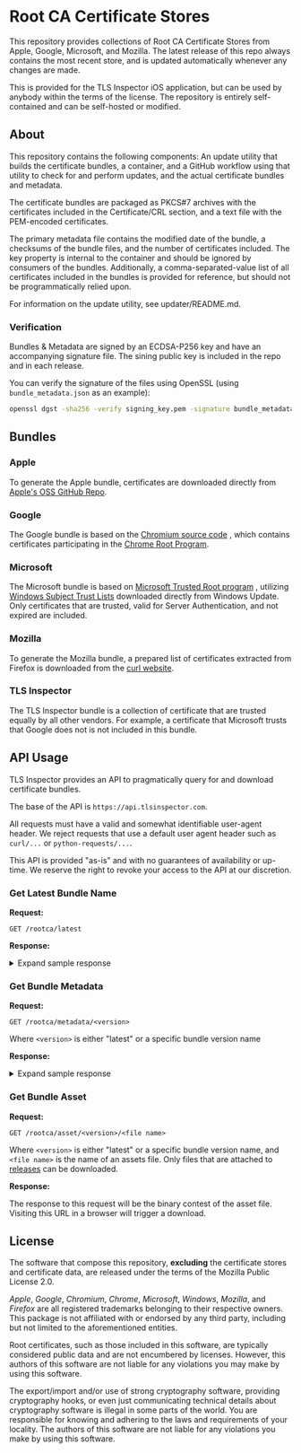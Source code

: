 # Root CA Certificate Stores

This repository provides collections of Root CA Certificate Stores from Apple, Google, Microsoft, and Mozilla.
The latest release of this repo always contains the most recent store, and is updated automatically whenever any changes
are made.

This is provided for the TLS Inspector iOS application, but can be used by anybody within the terms of the license. The
repository is entirely self-contained and can be self-hosted or modified.

## About

This repository contains the following components: An update utility that builds the certificate bundles, a container,
and a GitHub workflow using that utility to check for and perform updates, and the actual certificate bundles and metadata.

The certificate bundles are packaged as PKCS#7 archives with the certificates included in the Certificate/CRL section,
and a text file with the PEM-encoded certificates.

The primary metadata file contains the modified date of the bundle, a checksums of the bundle files, and the number of
certificates included. The key property is internal to the container and should be ignored by consumers of the
bundles. Additionally, a comma-separated-value list of all certificates included in the bundles is provided for
reference, but should not be programmatically relied upon.

For information on the update utility, see updater/README.md.

### Verification

Bundles & Metadata are signed by an ECDSA-P256 key and have an accompanying signature file.
The sining public key is included in the repo and in each release.

You can verify the signature of the files using OpenSSL (using `bundle_metadata.json` as an example):

```bash
openssl dgst -sha256 -verify signing_key.pem -signature bundle_metadata.json.sig bundle_metadata.json
```

## Bundles

### Apple

To generate the Apple bundle, certificates are downloaded directly from [Apple's OSS GitHub Repo](https://github.com/apple-oss-distributions/security_certificates).

### Google

The Google bundle is based on the [Chromium source code](https://github.com/chromium/chromium/blob/main/net/data/ssl/chrome_root_store/root_store.certs)
, which contains certificates participating in the [Chrome Root Program](https://g.co/chrome/root-policy).

### Microsoft

The Microsoft bundle is based on [Microsoft Trusted Root program](https://learn.microsoft.com/en-us/security/trusted-root/participants-list)
, utilizing [Windows Subject Trust Lists](https://github.com/tls-inspector/authrootstl) downloaded directly from Windows
Update. Only certificates that are trusted, valid for Server Authentication, and not expired are included.

### Mozilla

To generate the Mozilla bundle, a prepared list of certificates extracted from Firefox is downloaded from the [curl website](https://curl.se/docs/caextract.html).

### TLS Inspector

The TLS Inspector bundle is a collection of certificate that are trusted equally by all other vendors. For example, a
certificate that Microsoft trusts that Google does not is not included in this bundle.

## API Usage

TLS Inspector provides an API to pragmatically query for and download certificate bundles.

The base of the API is `https://api.tlsinspector.com`.

All requests must have a valid and somewhat identifiable user-agent header. We reject requests that
use a default user agent header such as `curl/...` or `python-requests/...`.

This API is provided "as-is" and with no guarantees of availability or up-time. We reserve the right
to revoke your access to the API at our discretion.

### Get Latest Bundle Name

**Request:**

```
GET /rootca/latest
```

**Response:**

<details><summary>Expand sample response</summary>

```json
{"version":"bundle_20241001"}
```

</details>

### Get Bundle Metadata

**Request:**

```
GET /rootca/metadata/<version>
```

Where `<version>` is either "latest" or a specific bundle version name

**Response:**

<details><summary>Expand sample response</summary>

```json
{
  "mozilla": {
    "date": "2024-09-24T03:12:04Z",
    "key": "189d3cf6d103185fba06d76c1af915263c6d42225481a1759e853b33ac857540",
    "bundles": {
      "mozilla_ca_bundle.p7b": {
        "sha1": "26D68DA317362C95E9247DA2682881EA0A5DB9AA",
        "sha256": "860241DE2497A9C1FBAB89FC7DA4E72057CA6BB1808CF97F0E40ED874854FC84",
        "sha512": "33DAE15848361022B53F8F45909BF344A0069EF6ECB087D7279F95A8D5FA1A4A5C786595BBA1CA2AFA83A17FA35D73AD87BC39B121CEC91F279924211CD29A3C"
      },
      "mozilla_ca_bundle.pem": {
        "sha1": "CEC93AB707461E9C603B5FD3E4A31A389839D9C1",
        "sha256": "990FF5205FC2D63D8ED8878D75B3A6D2038B339593E1AC945114005423B7BB0B",
        "sha512": "E449EE310D9BD4220BDF21AC2875877A0B083DC5C367AFB64B47B0F79F7062D091A87E81D59E43831BF3402023E431DA1A26505581DCC5AD47251EF4EEED75A6"
      }
    },
    "num_certs": 151
  },
  "microsoft": {
    "date": "2024-05-29T18:29:14Z",
    "key": "8EFBC21559EF8B1BCF526800D8070BAAD42474CE7198E26FA771DBB41A76B1D8",
    "bundles": {
      "microsoft_ca_bundle.p7b": {
        "sha1": "B0A5B9863BA7B03D1CF4CB1AA08AF1665D4F6083",
        "sha256": "5F898CF2ECF8A76E118579B7FC6EDB74EDD900A3714BC6D5D94834183D882AD2",
        "sha512": "A74B465A60EB333F404523667E6D969CFDD9741A4006B7448020C224CDF4570A7E95F7B005E04DFBF261A27E4FE8EB0D1309BB9B5E318284E8AA04D2AB0FD752"
      },
      "microsoft_ca_bundle.pem": {
        "sha1": "1B6F6F2398FAB9E8282E936A73CDD7CDC7C84E48",
        "sha256": "00514CA800495D3BA43A057A8E3E524445B3E6C77DAF98931EB4D6CA6DCF0A80",
        "sha512": "3B4B461B6B566A8B25D0C185AF444CCBD62BA7B9E6FBE55095704BA3E16C6D7323C8BFA4FFD56FBE94FC2657D489CA66ECD4CE1006654D0A57E67E7A90E8B788"
      }
    },
    "num_certs": 246
  },
  "google": {
    "date": "2024-05-30T15:58:06Z",
    "key": "cb239fbd1505c9af5ca8ee8b1338ddafebb313a7",
    "bundles": {
      "google_ca_bundle.p7b": {
        "sha1": "9DA3354D3AD8CB49F4EB4FD464D0D69D13E876A7",
        "sha256": "658229855FB52E6C8F8E08E672406720C8ED59B27B1A24F85EFFCA7B65179295",
        "sha512": "A951EAF67122CE7C98DCBCA6797B0200BD4234C3EDAD92B5CD40FD940CB5A4C12E61E639C5FCE0A0BA6BA4326D16F8321C3956E089F0426E4445771C92AE3A7A"
      },
      "google_ca_bundle.pem": {
        "sha1": "DC384A087559C50EF2A4A5D6D4698C6103F5AD8B",
        "sha256": "7C53781E3CBE3A92BC54446430F3640735787A1ACB8CE9E69B6722AB081ACFB9",
        "sha512": "EA58F9C818B616569B699FE259F801A7B07D5EF08CE4D08E7B867E0321C8DF3D75054FBE54C92ADE4BA6AE81AF3322B137A30C6CE5FB2A188F665D55D22A77F4"
      }
    },
    "num_certs": 135
  },
  "apple": {
    "date": "2024-09-24T17:44:43Z",
    "key": "9c061d71693f4b9ccdddea087ff0428755604bf0",
    "bundles": {
      "apple_ca_bundle.p7b": {
        "sha1": "F14804A4FBB644321C5AAEA8F4C445F540A0A4CC",
        "sha256": "9991AF551E8CE48F849630DC934A4F431CFE61059B766C14773D9480D40EDC91",
        "sha512": "8398D32323BC2A318D0FBEC7E97833B34C119B54F24F515608BC8C4E6631A8A34922488FB5334C88EA1C5DAFFD61D7CFC5F7EC40A2B1FE884DF6F519FC80A61B"
      },
      "apple_ca_bundle.pem": {
        "sha1": "7614DD1CBD006D9DBE1F670924A18F0452995D3D",
        "sha256": "0266922E2A7FCA20F0493B23F45BF1202391E51E401AEC6CB45DC57ECE4CE976",
        "sha512": "4135240B826A00BB1202529D75F97B0938B16BAE38E58D12C88BC336BE4745D8BB2169E34D63E4EDB46244A218E0C7E82ACB4AACD83B65FF3B507C1B0FFB9BF9"
      }
    },
    "num_certs": 154
  },
  "tls_inspector": {
    "date": "2024-10-01T18:39:11Z",
    "key": "379D3D92AD598A20E26C087C34C243E87C6215B25A65391ABFA92826D0E4A6EC",
    "bundles": {
      "tlsinspector_ca_bundle.p7b": {
        "sha1": "781DED01A80C85DB200B18AE08CA87F74F0ED3CD",
        "sha256": "9F344E6DA29BA6CF6B83A77386D3B59A8157D1C03ACB9C78A8F3569F28AD7EE4",
        "sha512": "44FC44CFF159D0A0B63971A18B93101F029146C443351CA9D60B881B8719FCECB107F4D1FB52D6C33487EB7BB3AAF804B45725D9C376C926DA6E6E26974CD48F"
      },
      "tlsinspector_ca_bundle.pem": {
        "sha1": "0BF93005601DF9CAE9CFE51B38C0A585263E1B59",
        "sha256": "7626B4B7C72ABEBD19C975D862A04A8F3E7673E4EACA6383CF751F1362665A06",
        "sha512": "0334DCB39D42770CAE293845EE37E05FAD11DBB324D9A28EA5E63939D6E4CCA725FC61F0EDF15E2AD6D6862DE04CDE7D20034FDE2D612F7120D95CF737D5BD3C"
      }
    },
    "num_certs": 117
  }
}
```

</details>

### Get Bundle Asset

**Request:**

```
GET /rootca/asset/<version>/<file name>
```

Where `<version>` is either "latest" or a specific bundle version name, and `<file name>` is the name of an assets file. Only files that are attached to [releases](https://github.com/tls-inspector/rootca/releases/latest) can be downloaded.

**Response:**

The response to this request will be the binary contest of the asset file. Visiting this URL in a browser will trigger a download.

## License

The software that compose this repository, **excluding** the certificate stores and certificate data, are released under the
terms of the Mozilla Public License 2.0.

*Apple*, *Google*, *Chromium*, *Chrome*, *Microsoft*, *Windows*, *Mozilla*, and *Firefox* are all registered trademarks
belonging to their respective owners. This package is not affiliated with or endorsed by any third party, including but
not limited to the aforementioned entities.

Root certificates, such as those included in this software, are typically considered public data and are not encumbered
by licenses. However, this authors of this software are not liable for any violations you may make by using this software.

The export/import and/or use of strong cryptography software, providing cryptography hooks, or even just communicating
technical details about cryptography software is illegal in some parts of the world. You are responsible for knowing and
adhering to the laws and requirements of your locality. The authors of this software are not liable for any violations
you make by using this software.

